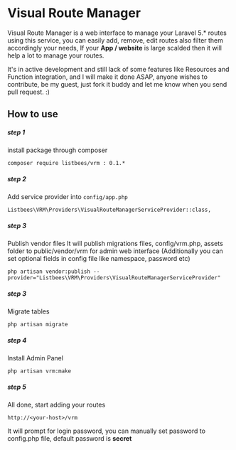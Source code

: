 # Visual Route Manager
Visual Route Manager is a web interface to manage your Laravel 5.* routes 
using this service, you can easily add, remove, edit routes also filter them 
accordingly your needs, If your **App / website** is large scalded then it will 
help a lot to manage your routes.

It's in active development and still lack of some features like Resources and Function 
integration, and I will make it done ASAP, anyone wishes to contribute, be my guest, just 
fork it buddy and let me know when you send pull request. :)

How to use
--------------------------------------------
##### step 1
install package through composer

``
composer require listbees/vrm : 0.1.*
``

##### step 2
Add service provider into ``config/app.php``

`Listbees\VRM\Providers\VisualRouteManagerServiceProvider::class,`

##### step 3
Publish vendor files 
It will publish migrations files, config/vrm.php, assets folder to public/vendor/vrm for admin web interface 
(Additionally you can set optional fields in config file like namespace, password etc)

`php artisan vendor:publish --provider="Listbees\VRM\Providers\VisualRouteManagerServiceProvider"`

##### step 3
Migrate tables

`php artisan migrate`

##### step 4
Install Admin Panel

`php artisan vrm:make`

##### step 5
All done, start adding your routes

`http://<your-host>/vrm`

It will prompt for login password, you can manually set password to config.php file, default password is **secret**
